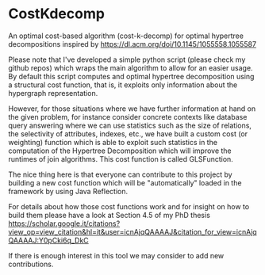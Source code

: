 # CostKdecomp
An optimal cost-based algorithm (cost-k-decomp) for optimal hypertree decompositions inspired by https://dl.acm.org/doi/10.1145/1055558.1055587

Please note that I've developed a simple python script (please check my github repos) which wraps the main algorithm to allow for an easier usage. 
By default this script computes and optimal hypertree decomposition using a structural cost function, that is, it exploits only information about the hypergraph representation.

However, for those situations where we have further information at hand on the given problem, for instance consider concrete contexts like database query answering where we can use statistics such as the size of relations, the selectivity of attributes, indexes, etc., we have built a custom cost (or weighting) function which is able to exploit such statistics in the computation of the Hypertree Decomposition which will improve the runtimes of join algorithms. This cost function is called GLSFunction. 

The nice thing here is that everyone can contribute to this project by building a new cost function which will be "automatically" loaded in the framework by using Java Reflection. 

For details about how those cost functions work and for insight on how to build them please have a look at Section 4.5 of my PhD thesis https://scholar.google.it/citations?view_op=view_citation&hl=it&user=icnAjqQAAAAJ&citation_for_view=icnAjqQAAAAJ:Y0pCki6q_DkC


If there is enough interest in this tool we may consider to add new contributions.  
